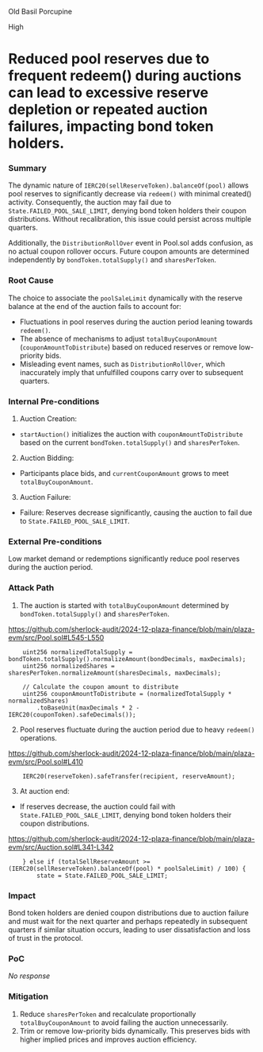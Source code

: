 Old Basil Porcupine

High

# Reduced pool reserves due to frequent redeem() during auctions can lead to excessive reserve depletion or repeated auction failures, impacting bond token holders.

### Summary

The dynamic nature of `IERC20(sellReserveToken).balanceOf(pool)` allows pool reserves to significantly decrease via `redeem()` with minimal created() activity. Consequently, the auction may fail due to `State.FAILED_POOL_SALE_LIMIT`, denying bond token holders their coupon distributions. Without recalibration, this issue could persist across multiple quarters.

Additionally, the `DistributionRollOver` event in Pool.sol adds confusion, as no actual coupon rollover occurs. Future coupon amounts are determined independently by `bondToken.totalSupply()` and `sharesPerToken`.

### Root Cause

The choice to associate the `poolSaleLimit` dynamically with the reserve balance at the end of the auction fails to account for:

- Fluctuations in pool reserves during the auction period leaning towards `redeem()`.
- The absence of mechanisms to adjust `totalBuyCouponAmount` (`couponAmountToDistribute`) based on reduced reserves or remove low-priority bids.
- Misleading event names, such as `DistributionRollOver`, which inaccurately imply that unfulfilled coupons carry over to subsequent quarters.

### Internal Pre-conditions

1. Auction Creation:

- `startAuction()` initializes the auction with `couponAmountToDistribute` based on the current `bondToken.totalSupply()` and `sharesPerToken`.

2. Auction Bidding:

- Participants place bids, and `currentCouponAmount` grows to meet `totalBuyCouponAmount`.
3. Auction Failure:

- Failure: Reserves decrease significantly, causing the auction to fail due to `State.FAILED_POOL_SALE_LIMIT`.

### External Pre-conditions

Low market demand or redemptions significantly reduce pool reserves during the auction period.

### Attack Path

1. The auction is started with `totalBuyCouponAmount` determined by `bondToken.totalSupply()` and `sharesPerToken`.

https://github.com/sherlock-audit/2024-12-plaza-finance/blob/main/plaza-evm/src/Pool.sol#L545-L550

```solidity
    uint256 normalizedTotalSupply = bondToken.totalSupply().normalizeAmount(bondDecimals, maxDecimals);
    uint256 normalizedShares = sharesPerToken.normalizeAmount(sharesDecimals, maxDecimals);

    // Calculate the coupon amount to distribute
    uint256 couponAmountToDistribute = (normalizedTotalSupply * normalizedShares)
        .toBaseUnit(maxDecimals * 2 - IERC20(couponToken).safeDecimals());
```
2. Pool reserves fluctuate during the auction period due to heavy `redeem()` operations.

https://github.com/sherlock-audit/2024-12-plaza-finance/blob/main/plaza-evm/src/Pool.sol#L410

```solidity
    IERC20(reserveToken).safeTransfer(recipient, reserveAmount);
```
3. At auction end:
- If reserves decrease, the auction could fail with `State.FAILED_POOL_SALE_LIMIT`, denying bond token holders their coupon distributions.

https://github.com/sherlock-audit/2024-12-plaza-finance/blob/main/plaza-evm/src/Auction.sol#L341-L342

```solidity
    } else if (totalSellReserveAmount >= (IERC20(sellReserveToken).balanceOf(pool) * poolSaleLimit) / 100) {
        state = State.FAILED_POOL_SALE_LIMIT;
```

### Impact

Bond token holders are denied coupon distributions due to auction failure and must wait for the next quarter and perhaps repeatedly in subsequent quarters if similar situation occurs, leading to user dissatisfaction and loss of trust in the protocol.

### PoC

_No response_

### Mitigation

1. Reduce `sharesPerToken` and recalculate proportionally `totalBuyCouponAmount` to avoid failing the auction unnecessarily.
2. Trim or remove low-priority bids dynamically. This preserves bids with higher implied prices and improves auction efficiency.
